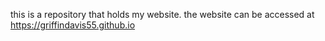 this is a repository that holds my website.
the website can be accessed at https://griffindavis55.github.io
